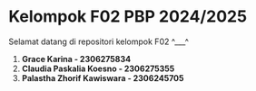 # Kelompok F02 PBP 2024/2025
Selamat datang di repositori kelompok F02 ^___^

  1. **Grace Karina - 2306275834**
  2. **Claudia Paskalia Koesno - 2306275355**
  3. **Palastha Zhorif Kawiswara - 2306245705**
